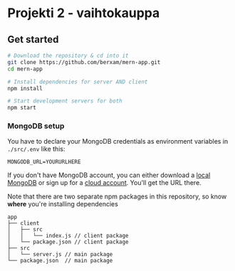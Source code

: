 # Projekti 2 - vaihtokauppa

## Get started

```sh
# Download the repository & cd into it
git clone https://github.com/berxam/mern-app.git
cd mern-app

# Install dependencies for server AND client
npm install

# Start development servers for both
npm start
```

### MongoDB setup

You have to declare your MongoDB credentials as environment variables in ```./src/.env``` like this:
```
MONGODB_URL=YOURURLHERE
```

If you don't have MongoDB account, you can either download a [local MongoDB](https://www.mongodb.com/download-center/community) or sign up for a [cloud account](https://www.mongodb.com/cloud/atlas/register). You'll get the URL there.

Note that there are two separate npm packages in this repository, so know **where** you're installing dependencies

```
app
├── client
│   ├── src
│   │   └── index.js // client package
│   └── package.json // client package
├── src
│   └── server.js // main package
└── package.json  // main package
```
